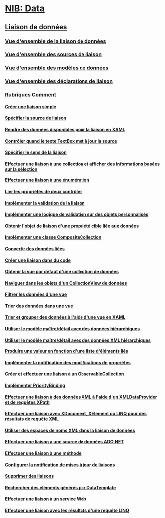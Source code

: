 # [NIB: Data](TocOutOfQuery)
## [Liaison de données](data-binding-wpf.md)
### [Vue d'ensemble de la liaison de données](data-binding-overview.md)
### [Vue d'ensemble des sources de liaison](binding-sources-overview.md)
### [Vue d'ensemble des modèles de données](data-templating-overview.md)
### [Vue d'ensemble des déclarations de liaison](binding-declarations-overview.md)
### [Rubriques Comment](data-binding-how-to-topics.md)
#### [Créer une liaison simple](how-to-create-a-simple-binding.md)
#### [Spécifier la source de liaison](how-to-specify-the-binding-source.md)
#### [Rendre des données disponibles pour la liaison en XAML](how-to-make-data-available-for-binding-in-xaml.md)
#### [Contrôler quand le texte TextBox met à jour la source](how-to-control-when-the-textbox-text-updates-the-source.md)
#### [Spécifier le sens de la liaison](how-to-specify-the-direction-of-the-binding.md)
#### [Effectuer une liaison à une collection et afficher des informations basées sur la sélection](how-to-bind-to-a-collection-and-display-information-based-on-selection.md)
#### [Effectuer une liaison à une énumération](how-to-bind-to-an-enumeration.md)
#### [Lier les propriétés de deux contrôles](how-to-bind-the-properties-of-two-controls.md)
#### [Implémenter la validation de la liaison](how-to-implement-binding-validation.md)
#### [Implémenter une logique de validation sur des objets personnalisés](how-to-implement-validation-logic-on-custom-objects.md)
#### [Obtenir l'objet de liaison d'une propriété cible liée aux données](how-to-get-the-binding-object-from-a-bound-target-property.md)
#### [Implémenter une classe CompositeCollection](how-to-implement-a-compositecollection.md)
#### [Convertir des données liées](how-to-convert-bound-data.md)
#### [Créer une liaison dans du code](how-to-create-a-binding-in-code.md)
#### [Obtenir la vue par défaut d'une collection de données](how-to-get-the-default-view-of-a-data-collection.md)
#### [Naviguer dans les objets d'un CollectionView de données](how-to-navigate-through-the-objects-in-a-data-collectionview.md)
#### [Filtrer les données d'une vue](how-to-filter-data-in-a-view.md)
#### [Trier des données dans une vue](how-to-sort-data-in-a-view.md)
#### [Trier et grouper des données à l'aide d'une vue en XAML](how-to-sort-and-group-data-using-a-view-in-xaml.md)
#### [Utiliser le modèle maître/détail avec des données hiérarchiques](how-to-use-the-master-detail-pattern-with-hierarchical-data.md)
#### [Utiliser le modèle maître/détail avec des données XML hiérarchiques](how-to-use-the-master-detail-pattern-with-hierarchical-xml-data.md)
#### [Produire une valeur en fonction d'une liste d'éléments liés](how-to-produce-a-value-based-on-a-list-of-bound-items.md)
#### [Implémenter la notification des modifications de propriétés](how-to-implement-property-change-notification.md)
#### [Créer et effectuer une liaison à un ObservableCollection](how-to-create-and-bind-to-an-observablecollection.md)
#### [Implémenter PriorityBinding](how-to-implement-prioritybinding.md)
#### [Effectuer une liaison à des données XML à l'aide d'un XMLDataProvider et de requêtes XPath](how-to-bind-to-xml-data-using-an-xmldataprovider-and-xpath-queries.md)
#### [Effectuer une liaison avec XDocument, XElement ou LINQ pour des résultats de requête XML](how-to-bind-to-xdocument-xelement-or-linq-for-xml-query-results.md)
#### [Utiliser des espaces de noms XML dans la liaison de données](how-to-use-xml-namespaces-in-data-binding.md)
#### [Effectuer une liaison à une source de données ADO.NET](how-to-bind-to-an-ado-net-data-source.md)
#### [Effectuer une liaison à une méthode](how-to-bind-to-a-method.md)
#### [Configurer la notification de mises à jour de liaisons](how-to-set-up-notification-of-binding-updates.md)
#### [Supprimer des liaisons](how-to-clear-bindings.md)
#### [Rechercher des éléments générés par DataTemplate](how-to-find-datatemplate-generated-elements.md)
#### [Effectuer une liaison à un service Web](how-to-bind-to-a-web-service.md)
#### [Effectuer une liaison avec les résultats d'une requête LINQ](how-to-bind-to-the-results-of-a-linq-query.md)
